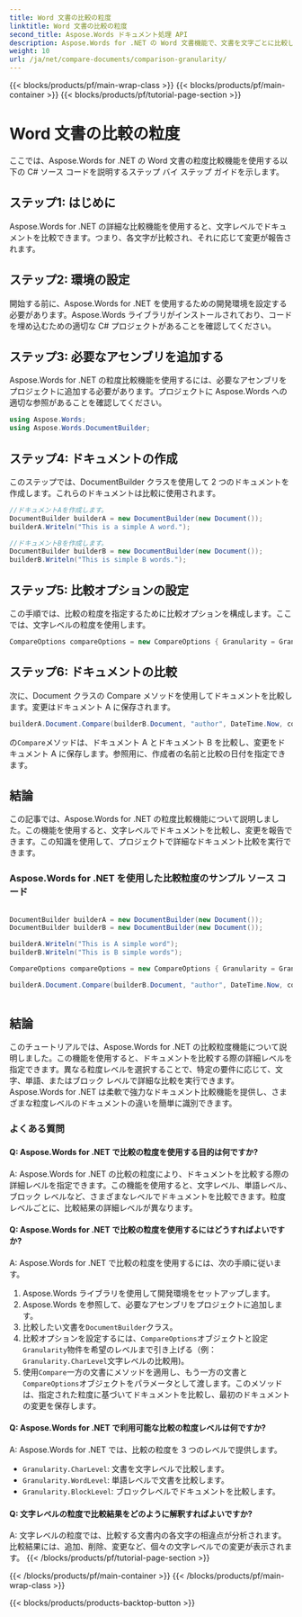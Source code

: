 ```yaml
---
title: Word 文書の比較の粒度
linktitle: Word 文書の比較の粒度
second_title: Aspose.Words ドキュメント処理 API
description: Aspose.Words for .NET の Word 文書機能で、文書を文字ごとに比較し、変更を報告できる詳細度の比較について学習します。
weight: 10
url: /ja/net/compare-documents/comparison-granularity/
---
```


{{< blocks/products/pf/main-wrap-class >}}
{{< blocks/products/pf/main-container >}}
{{< blocks/products/pf/tutorial-page-section >}}

# Word 文書の比較の粒度

ここでは、Aspose.Words for .NET の Word 文書の粒度比較機能を使用する以下の C# ソース コードを説明するステップ バイ ステップ ガイドを示します。

## ステップ1: はじめに

Aspose.Words for .NET の詳細な比較機能を使用すると、文字レベルでドキュメントを比較できます。つまり、各文字が比較され、それに応じて変更が報告されます。

## ステップ2: 環境の設定

開始する前に、Aspose.Words for .NET を使用するための開発環境を設定する必要があります。Aspose.Words ライブラリがインストールされており、コードを埋め込むための適切な C# プロジェクトがあることを確認してください。

## ステップ3: 必要なアセンブリを追加する

Aspose.Words for .NET の粒度比較機能を使用するには、必要なアセンブリをプロジェクトに追加する必要があります。プロジェクトに Aspose.Words への適切な参照があることを確認してください。

```csharp
using Aspose.Words;
using Aspose.Words.DocumentBuilder;
```

## ステップ4: ドキュメントの作成

このステップでは、DocumentBuilder クラスを使用して 2 つのドキュメントを作成します。これらのドキュメントは比較に使用されます。

```csharp
//ドキュメントAを作成します。
DocumentBuilder builderA = new DocumentBuilder(new Document());
builderA.Writeln("This is a simple A word.");

//ドキュメントBを作成します。
DocumentBuilder builderB = new DocumentBuilder(new Document());
builderB.Writeln("This is simple B words.");
```

## ステップ5: 比較オプションの設定

この手順では、比較の粒度を指定するために比較オプションを構成します。ここでは、文字レベルの粒度を使用します。

```csharp
CompareOptions compareOptions = new CompareOptions { Granularity = Granularity.CharLevel };
```

## ステップ6: ドキュメントの比較

次に、Document クラスの Compare メソッドを使用してドキュメントを比較します。変更はドキュメント A に保存されます。

```csharp
builderA.Document.Compare(builderB.Document, "author", DateTime.Now, compareOptions);
```

の`Compare`メソッドは、ドキュメント A とドキュメント B を比較し、変更をドキュメント A に保存します。参照用に、作成者の名前と比較の日付を指定できます。

## 結論

この記事では、Aspose.Words for .NET の粒度比較機能について説明しました。この機能を使用すると、文字レベルでドキュメントを比較し、変更を報告できます。この知識を使用して、プロジェクトで詳細なドキュメント比較を実行できます。

### Aspose.Words for .NET を使用した比較粒度のサンプル ソース コード

```csharp
            
DocumentBuilder builderA = new DocumentBuilder(new Document());
DocumentBuilder builderB = new DocumentBuilder(new Document());

builderA.Writeln("This is A simple word");
builderB.Writeln("This is B simple words");

CompareOptions compareOptions = new CompareOptions { Granularity = Granularity.CharLevel };

builderA.Document.Compare(builderB.Document, "author", DateTime.Now, compareOptions);            
        
```

## 結論

このチュートリアルでは、Aspose.Words for .NET の比較粒度機能について説明しました。この機能を使用すると、ドキュメントを比較する際の詳細レベルを指定できます。異なる粒度レベルを選択することで、特定の要件に応じて、文字、単語、またはブロック レベルで詳細な比較を実行できます。Aspose.Words for .NET は柔軟で強力なドキュメント比較機能を提供し、さまざまな粒度レベルのドキュメントの違いを簡単に識別できます。

### よくある質問

#### Q: Aspose.Words for .NET で比較の粒度を使用する目的は何ですか?

A: Aspose.Words for .NET の比較の粒度により、ドキュメントを比較する際の詳細レベルを指定できます。この機能を使用すると、文字レベル、単語レベル、ブロック レベルなど、さまざまなレベルでドキュメントを比較できます。粒度レベルごとに、比較結果の詳細レベルが異なります。

#### Q: Aspose.Words for .NET で比較の粒度を使用するにはどうすればよいですか?

A: Aspose.Words for .NET で比較の粒度を使用するには、次の手順に従います。
1. Aspose.Words ライブラリを使用して開発環境をセットアップします。
2. Aspose.Words を参照して、必要なアセンブリをプロジェクトに追加します。
3. 比較したい文書を`DocumentBuilder`クラス。
4. 比較オプションを設定するには、`CompareOptions`オブジェクトと設定`Granularity`物件を希望のレベルまで引き上げる（例：`Granularity.CharLevel`文字レベルの比較用)。
5. 使用`Compare`一方の文書にメソッドを適用し、もう一方の文書と`CompareOptions`オブジェクトをパラメータとして渡します。このメソッドは、指定された粒度に基づいてドキュメントを比較し、最初のドキュメントの変更を保存します。

#### Q: Aspose.Words for .NET で利用可能な比較の粒度レベルは何ですか?

A: Aspose.Words for .NET では、比較の粒度を 3 つのレベルで提供します。
- `Granularity.CharLevel`: 文書を文字レベルで比較します。
- `Granularity.WordLevel`: 単語レベルで文書を比較します。
- `Granularity.BlockLevel`: ブロックレベルでドキュメントを比較します。

#### Q: 文字レベルの粒度で比較結果をどのように解釈すればよいですか?

A: 文字レベルの粒度では、比較する文書内の各文字の相違点が分析されます。比較結果には、追加、削除、変更など、個々の文字レベルでの変更が表示されます。
{{< /blocks/products/pf/tutorial-page-section >}}

{{< /blocks/products/pf/main-container >}}
{{< /blocks/products/pf/main-wrap-class >}}

{{< blocks/products/products-backtop-button >}}
